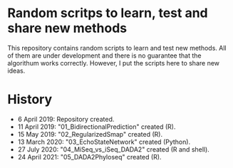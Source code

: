 # Random scritps to learn, test and share new methods
This repository contains random scripts to learn and test new methods. All of them are under development and there is no guarantee that the algorithum works correctly. However, I put the scripts here to share new ideas.

# History
- 6 April 2019: Repository created.
- 11 April 2019: "01_BidirectionalPrediction" created (R).
- 15 May 2019: "02_RegularizedSmap" created (R).
- 13 March 2020: "03_EchoStateNetwork" created (Python).
- 27 July 2020: "04_MiSeq_vs_iSeq_DADA2" created (R and shell).
- 24 April 2021: "05_DADA2Phyloseq" created (R).
